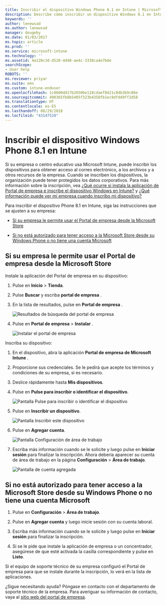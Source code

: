 ```yaml
---
title: Inscribir el dispositivo Windows Phone 8.1 en Intune | Microsoft Docs
description: Describe cómo inscribir un dispositivo Windows 8.1 en Intune.
keywords: ''
author: lenewsad
ms.author: lanewsad
manager: dougeby
ms.date: 01/03/2017
ms.topic: article
ms.prod: ''
ms.service: microsoft-intune
ms.technology: ''
ms.assetid: 4a120c3d-d520-4d48-ae4c-3338ca4e7bde
searchScope:
- User help
ROBOTS: ''
ms.reviewer: priyar
ms.suite: ems
ms.custom: intune-enduser
ms.openlocfilehash: 1c0600dd17b28506e118cdaef0421c8db3b9c86e
ms.sourcegitcommit: 490365fb8b5405f323b4358fb1ec9dfdd9ff2d58
ms.translationtype: HT
ms.contentlocale: es-ES
ms.lasthandoff: 08/29/2018
ms.locfileid: "43147528"
---
```

# <a name="enroll-your-windows-phone-81-device-in-intune"></a>Inscribir el dispositivo Windows Phone 8.1 en Intune

Si su empresa o centro educativo usa Microsoft Intune, puede inscribir los dispositivos para obtener acceso al correo electrónico, a los archivos y a otros recursos de la empresa. Cuando se inscriben los dispositivos, la organización puede tener protegidos los datos corporativos. Para más información sobre la inscripción, vea [¿Qué ocurre si instala la aplicación de Portal de empresa e inscribe el dispositivo Windows en Intune?](what-happens-if-you-install-the-company-portal-app-and-enroll-your-device-in-intune-windows.md) y [¿Qué información puede ver mi empresa cuando inscribo mi dispositivo?](what-info-can-your-company-see-when-you-enroll-your-device-in-intune.md)


Para inscribir el dispositivo Phone 8.1 en Intune, siga las instrucciones que se ajusten a su empresa:

-   [Si su empresa le permite usar el Portal de empresa desde la Microsoft Store](#if-your-company-lets-you-use-the-company-portal-from-the-windows-store)

-   [Si no está autorizado para tener acceso a la Microsoft Store desde su Windows Phone o no tiene una cuenta Microsoft](#if-you-are-not-allowed-to-access-the-windows-store-from-your-windows-phone-or-if-you-do-not-have-a-microsoft-account)

## <a name="if-your-company-lets-you-use-the-company-portal-from-the-microsoft-store"></a>Si su empresa le permite usar el Portal de empresa desde la Microsoft Store
Instale la aplicación del Portal de empresa en su dispositivo:

1.  Pulse en **Inicio** &gt; **Tienda**.

2.  Pulse **Buscar** y escriba **portal de empresa** .

3.  En la lista de resultados, pulse en **Portal de empresa** .

    ![Resultados de búsqueda del portal de empresa](./media/WP81-1-CP-search-store-v2.png)

4.  Pulse en **Portal de empresa**  &gt; **Instalar** .

    ![Instalar el portal de empresa](./media/WP81-2-CP-install-v2.png)

Inscriba su dispositivo:

1.  En el dispositivo, abra la aplicación **Portal de empresa de Microsoft Intune** .

2.  Proporcione sus credenciales. Se le pedirá que acepte los términos y condiciones de su empresa, si es necesario.

3.  Deslice rápidamente hasta **Mis dispositivos**.

4.  Pulse en **Pulse para inscribir o identificar el dispositivo**.

    ![Pantalla Pulse para inscribir o identificar el dispositivo](./media/WP81-enroll-1-swipe-my-devices.png)

5.  Pulse en **Inscribir un dispositivo**.

    ![Pantalla Inscribir este dispositivo](./media/WP81-enroll-2-enroll-this-device.png)

6.  Pulse en **Agregar cuenta**.

    ![Pantalla Configuración de área de trabajo](./media/WP81-enroll-3-workplace-add-acct.png)

7.  Escriba más información cuando se le solicite y luego pulse en **Iniciar sesión** para finalizar la inscripción. Ahora debería aparecer su cuenta de área de trabajo en la página **Configuración** &gt; **Área de trabajo**.

    ![Pantalla de cuenta agregada](./media/WP81-enroll-4-account-added.png)

## <a name="if-you-are-not-allowed-to-access-the-microsoft-store-from-your-windows-phone-or-if-you-do-not-have-a-microsoft-account"></a>Si no está autorizado para tener acceso a la Microsoft Store desde su Windows Phone o no tiene una cuenta Microsoft

1.  Pulse en **Configuración** &gt; **Área de trabajo**.

2.  Pulse en **Agregar cuenta** y luego inicie sesión con su cuenta laboral.

3.  Escriba más información cuando se le solicite y luego pulse en **Iniciar sesión** para finalizar la inscripción.

4.  Si se le pide que instale la aplicación de empresa o un concentrador, asegúrese de que esté activada la casilla correspondiente y pulse en **Listo**.

Si el equipo de soporte técnico de su empresa configuró el Portal de empresa para que se instale durante la inscripción, lo verá en la lista de aplicaciones.

¿Sigue necesitando ayuda? Póngase en contacto con el departamento de soporte técnico de la empresa. Para averiguar su información de contacto, vaya al [sitio web del portal de empresa](https://go.microsoft.com/fwlink/?linkid=2010980).

